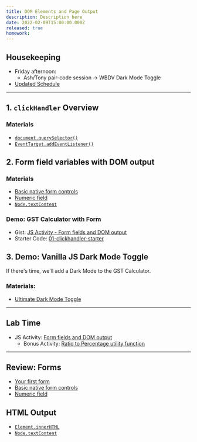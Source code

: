 ```yaml
---
title: DOM Elements and Page Output
description: Description here
date: 2022-02-09T15:00:00.000Z
released: true
homework: 
---
```


## Housekeeping
- Friday afternoon: 
    - Ash/Tony pair-code session -> WBDV Dark Mode Toggle
- [Updated Schedule](/)

---

## 1. `clickHandler` Overview
### Materials
- [`document.querySelector()`](https://developer.mozilla.org/en-US/docs/Web/API/Document/querySelector)
- [`EventTarget.addEventListener()`](https://developer.mozilla.org/en-US/docs/Web/API/EventTarget/addEventListener)

## 2. Form field variables with DOM output
### Materials
- [Basic native form controls](https://developer.mozilla.org/en-US/docs/Learn/Forms/Basic_native_form_controls)
- [Numeric field](https://developer.mozilla.org/en-US/docs/Learn/Forms/HTML5_input_types#numeric_field)
- [`Node.textContent`](https://developer.mozilla.org/en-US/docs/Web/API/Node/textContent)

### Demo: GST Calculator with Form
- Gist: [JS Activity - Form fields and DOM output](https://gist.github.com/acidtone/64c3c63e0ee7de3aa56adfc99deeeef8)
- Starter Code: [01-clickhandler-starter](https://github.com/sait-wbdv/in-class-w22/tree/main/02-09-dom-input-output/01-clickhandler-starter)

## 3. Demo: Vanilla JS Dark Mode Toggle
If there's time, we'll add a Dark Mode to the GST Calculator.
### Materials: 
- [Ultimate Dark Mode Toggle](https://padlet.com/acidtone/UltimateDarkModeToggle)

---

## Lab Time
- JS Activity: [Form fields and DOM output](https://gist.github.com/acidtone/64c3c63e0ee7de3aa56adfc99deeeef8)
    - Bonus Activity: [Ratio to Percentage utility function](https://gist.github.com/acidtone/64c3c63e0ee7de3aa56adfc99deeeef8#bonus-activity)

---

<home-work :home-work="homework">

## Review: Forms
- [Your first form](https://developer.mozilla.org/en-US/docs/Learn/Forms/Your_first_form)
- [Basic native form controls](https://developer.mozilla.org/en-US/docs/Learn/Forms/Basic_native_form_controls)
- [Numeric field](https://developer.mozilla.org/en-US/docs/Learn/Forms/HTML5_input_types#numeric_field)

## HTML Output
- [`Element.innerHTML`](https://developer.mozilla.org/en-US/docs/Web/API/Element/innerHTML)
- [`Node.textContent`](https://developer.mozilla.org/en-US/docs/Web/API/Node/textContent)

</home-work>
